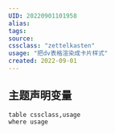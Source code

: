 ```yaml
---
UID: 20220901101958
alias: 
tags: 
source: 
cssclass: "zettelkasten"
usage: "把dv表格渲染成卡片样式"
created: 2022-09-01
---
```

 ## 主题声明变量
```dataview
table cssclass,usage
where usage
```


